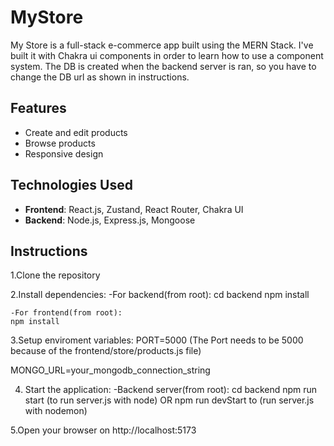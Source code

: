 # MyStore
My Store is a full-stack e-commerce app built using the MERN Stack.
I've built it with Chakra ui components in order to learn how to use a component system. The DB is created when the backend server is ran, so you have to change the DB url as shown in instructions.

## Features
- Create and edit products
- Browse products
- Responsive design

## Technologies Used

- **Frontend**: React.js, Zustand, React Router, Chakra UI
- **Backend**: Node.js, Express.js, Mongoose

## Instructions

1.Clone the repository

2.Install dependencies:
    -For backend(from root):
    cd backend
    npm install
        
    -For frontend(from root):
    npm install

3.Setup enviroment variables:
PORT=5000 (The Port needs to be 5000 because of the frontend/store/products.js file)

MONGO_URL=your_mongodb_connection_string

4. Start the application:
    -Backend server(from root):
    cd backend
    npm run start (to run server.js with node) 
    OR
    npm run devStart to (run server.js with nodemon)

5.Open your browser on http://localhost:5173